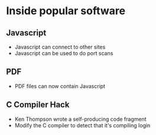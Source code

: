 # Inside popular software

## Javascript
* Javascript can connect to other sites
* Javascript can be used to do port scans

## PDF
* PDF files can now contain Javascript

## C Compiler Hack
* Ken Thompson wrote a self-producing code fragment
* Modify the C compiler to detect that it's compiling login


